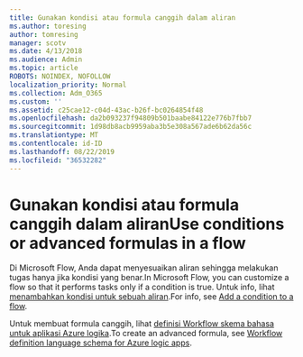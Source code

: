 ```yaml
---
title: Gunakan kondisi atau formula canggih dalam aliran
ms.author: toresing
author: tomresing
manager: scotv
ms.date: 4/13/2018
ms.audience: Admin
ms.topic: article
ROBOTS: NOINDEX, NOFOLLOW
localization_priority: Normal
ms.collection: Adm_O365
ms.custom: ''
ms.assetid: c25cae12-c04d-43ac-b26f-bc0264854f48
ms.openlocfilehash: da2b093237f94809b501baabe84122e776b7fbb7
ms.sourcegitcommit: 1d98db8acb9959aba3b5e308a567ade6b62da56c
ms.translationtype: MT
ms.contentlocale: id-ID
ms.lasthandoff: 08/22/2019
ms.locfileid: "36532282"
---
```

# <a name="use-conditions-or-advanced-formulas-in-a-flow"></a><span data-ttu-id="43465-102">Gunakan kondisi atau formula canggih dalam aliran</span><span class="sxs-lookup"><span data-stu-id="43465-102">Use conditions or advanced formulas in a flow</span></span>

<span data-ttu-id="43465-103">Di Microsoft Flow, Anda dapat menyesuaikan aliran sehingga melakukan tugas hanya jika kondisi yang benar.</span><span class="sxs-lookup"><span data-stu-id="43465-103">In Microsoft Flow, you can customize a flow so that it performs tasks only if a condition is true.</span></span> <span data-ttu-id="43465-104">Untuk info, lihat [menambahkan kondisi untuk sebuah aliran](https://go.microsoft.com/fwlink/?linkid=872112).</span><span class="sxs-lookup"><span data-stu-id="43465-104">For info, see [Add a condition to a flow](https://go.microsoft.com/fwlink/?linkid=872112).</span></span>
  
<span data-ttu-id="43465-105">Untuk membuat formula canggih, lihat [definisi Workflow skema bahasa untuk aplikasi Azure logika](https://aka.ms/logicexpressions).</span><span class="sxs-lookup"><span data-stu-id="43465-105">To create an advanced formula, see [Workflow definition language schema for Azure logic apps](https://aka.ms/logicexpressions).</span></span>
  

